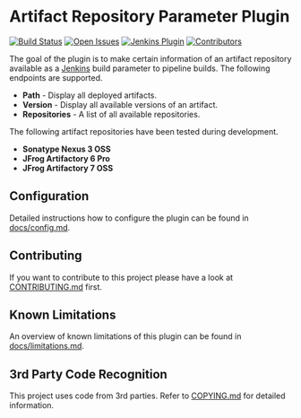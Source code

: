 # Artifact Repository Parameter Plugin

[![Build Status](https://ci.jenkins.io/job/Plugins/job/artifact-repository-parameter-plugin/job/master/badge/icon)](https://ci.jenkins.io/blue/organizations/jenkins/Plugins%2Fartifact-repository-parameter-plugin/activity)
[![Open Issues](https://img.shields.io/github/issues-raw/jenkinsci/artifact-repository-parameter-plugin)](https://github.com/jenkinsci/artifact-repository-parameter-plugin/issues)
[![Jenkins Plugin](https://img.shields.io/jenkins/plugin/v/artifact-repository-parameter.svg?label=latest%20version)](https://plugins.jenkins.io/artifact-repository-parameter)
[![Contributors](https://img.shields.io/github/contributors/jenkinsci/artifact-repository-parameter-plugin.svg)](https://github.com/jenkinsci/artifact-repository-parameter-plugin/graphs/contributors)

The goal of the plugin is to make certain information of an artifact repository available as a
[Jenkins](https://www.jenkins.io) build parameter to pipeline builds. The following endpoints are 
supported.

* __Path__ - Display all deployed artifacts.
* __Version__ - Display all available versions of an artifact.
* __Repositories__ - A list of all available repositories.

The following artifact repositories have been tested during development.

* __Sonatype Nexus 3 OSS__
* __JFrog Artifactory 6 Pro__
* __JFrog Artifactory 7 OSS__

## Configuration

Detailed instructions how to configure the plugin can be found in [docs/config.md](docs/config.md).

## Contributing

If you want to contribute to this project please have a look at [CONTRIBUTING.md](CONTRIBUTING.md)
first.

## Known Limitations

An overview of known limitations of this plugin can be found in [docs/limitations.md](docs/limitations.md).

## 3rd Party Code Recognition

This project uses code from 3rd parties. Refer to [COPYING.md](COPYING.md) for detailed information.
